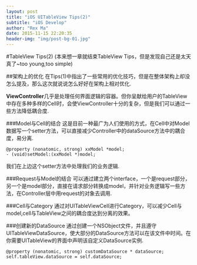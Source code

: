 ```yaml
---
layout: post
title: "iOS UITableView Tips(2)"
subtitle: "iOS Develop"
author: "Rex Ma"
date: 2015-11-15 22:20:35
header-img: "img/post-bg-01.jpg"
---
```

#TableView Tips(2)
(本来想一章就结束TableView Tips，但是发现自己还是太天真了~too young,too simple)

##架构上的优化
在Tips(1)中指出了一些常用的优化技巧，但是在整体架构上却没怎么提及，那么这次就说说怎么好好在架构上相对优化.

**ViewController**几乎是处理任何界面逻辑的容器。但你呈献给用户的TableView中存在多种多样的Cell时，会使ViewController十分的复杂，但是我们可以通过一些方法降低耦合度.

###Model与Cell的结合
这是目前一种最广为人们使用的方式，在Cell中对Model数据写一个setter方法，可以直接减少Controller中的dataSource方法中的耦合度，易分离.

	@property (nonatomic, strong) xxModel *model;
	- (void)setModel:(xxModel *)model;

我们在上边这个setter方法中处理我们的业务逻辑.

###Request与Model的结合
可以通过建立两个interface，一个是request部分，另一个是model部分，直接在请求部分转换成model，并针对业务逻辑写一些方法，在Controller层中用request的对象去调用.

###Cell与Category
通过对UITableViewCell进行Category，可以减少Cell与model,cell与TableView之间的耦合度达到分离的效果。

###创建新的DataSource
通过创建一个NSObject文件，并且遵守UITableViewDataSource，使大部分的DataSource方法可以在该文件中时间。在你需要UITableView的界面中声明该自定义DataSource实例.
	
	@property (nonatomic, strong) customDataSource * dataSource;
	self.tableView.dataSource = self.dataSource;
